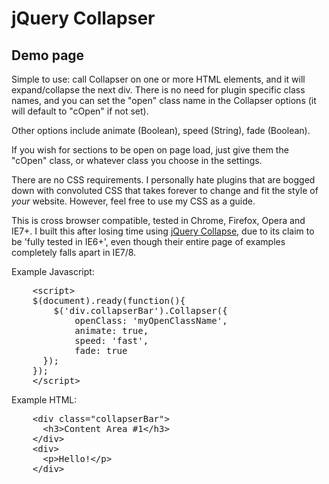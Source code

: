 <div id="mainContainer">
	<div id="mainContent">
		<h1>jQuery Collapser</h1>
		<h2>Demo page</h2>
		<div id="instructions">
			<p>Simple to use: call Collapser on one or more HTML elements, and it will expand/collapse the next div. There is no need for plugin specific class names, and you can set the "open" class name in the Collapser options (it will default to "cOpen" if not set).</p>
			<p>Other options include animate (Boolean), speed (String), fade (Boolean). </p>
			<p>If you wish for sections to be open on page load, just give them the "cOpen" class, or whatever class you choose in the settings.</p>
			<p>There are no CSS requirements. I personally hate plugins that are bogged down with convoluted CSS that takes forever to change and fit the style of <em>your</em> website. However, feel free to use my CSS as a guide.</p>
			<p>This is cross browser compatible, tested in Chrome, Firefox, Opera and IE7+. I built this after losing time using <a href="http://webcloud.se/jQuery-Collapse/">jQuery Collapse</a>, due to its claim to be 'fully tested in IE6+', even though their entire page of examples completely falls apart in IE7/8. 
			<p>Example Javascript:
				<pre>
	&lt;script&gt;
	$(document).ready(function(){
		$('div.collapserBar').Collapser({
		  	openClass: 'myOpenClassName',
			animate: true,
			speed: 'fast',
			fade: true
	  });
	});
	&lt;/script&gt;</pre>
			</p>
			<p>Example HTML:
				<pre>
	&lt;div class="collapserBar"&gt;
	&nbsp; &lt;h3&gt;Content Area #1&lt;/h3&gt;
	&lt;/div&gt;
	&lt;div&gt;
	  &lt;p&gt;Hello!&lt;/p&gt;
	&lt;/div&gt;</pre>		
		</div>	
	</div>
</div>